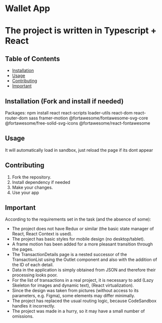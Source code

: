 # Wallet App
# The project is written in Typescript + React

## Table of Contents
- [Installation](#installation)
- [Usage](#usage)
- [Contributing](#contributing)
- [Important](#important)

## Installation (Fork and install if needed)
Packages: npm install react react-scripts loader-utils react-dom react-router-dom sass framer-motion @fortawesome/fontawesome-svg-core @fortawesome/free-solid-svg-icons @fortawesome/react-fontawesome

## Usage
It will automatically load in sandbox, just reload the page if its dont appear

## Contributing
1. Fork the repository.
2. Install dependency if needed
3. Make your changes.
4. Use your app

## Important

According to the requirements set in the task (and the absence of some):

- The project does not have Redux or similar (the basic state manager of React, React Context is used).
- The project has basic styles for mobile design (no desktop/tablet).
- A frame motion has been added for a more pleasant transition through the pages.
- The TransactionDetails page is a nested successor of the TransactionList using the Outlet component and also with the addition of the ID of each detail.
- Data in the application is simply obtained from JSON and therefore their processing looks poor.
- For the list of transactions in a real project, it is necessary to add (Lazy Skeleton for images and dynamic text), (React virtualization).
- Since the design was taken from pictures (without access to its parameters, e.g. Figma), some elements may differ minimally.
- The project has replaced the usual routing logic, because CodeSandbox handles it incorrectly.
- The project was made in a hurry, so it may have a small number of omissions.
